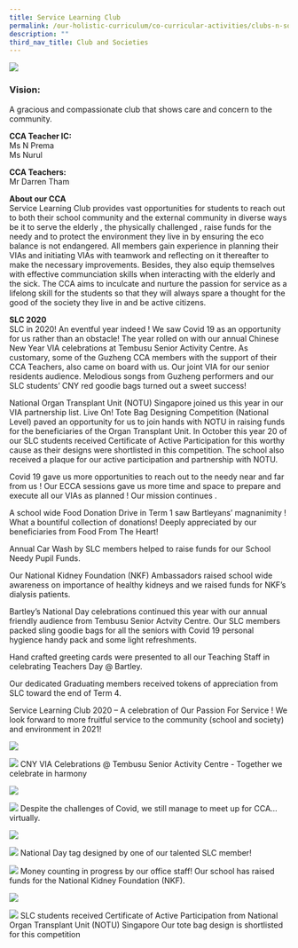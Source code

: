```yaml
---
title: Service Learning Club
permalink: /our-holistic-curriculum/co-curricular-activities/clubs-n-societies/service-learning-club
description: ""
third_nav_title: Club and Societies
---
```

![](/images/Service-Learning-Club-Formal.jpg)

### Vision:
A gracious and compassionate club that shows care and concern to the community.

**CCA Teacher IC:** <br>
Ms N Prema <br>
Ms Nurul

**CCA Teachers:** <br>
Mr Darren Tham 

**About our CCA** <br>
Service Learning Club provides vast opportunities for students to reach out to both their school community and the external community in diverse ways be it to serve the elderly , the physically challenged , raise funds for the needy and to protect the environment they live in by ensuring the eco balance is not endangered. All members gain experience in planning their VIAs and initiating VIAs with teamwork and reflecting on it thereafter to make the necessary improvements. Besides, they also equip themselves with effective communciation skills when interacting with the elderly and the sick. The CCA aims to inculcate and nurture the passion for service as a lifelong skill for the students so that they will always spare a thought for the good of the society they live in and be active citizens.

**SLC 2020** <br>
SLC in 2020! An eventful year indeed ! We saw Covid 19 as an opportunity for us rather than an obstacle! The year rolled on with our annual Chinese New Year VIA celebrations at Tembusu Senior Activity Centre. As customary, some of the Guzheng CCA members with the support of their CCA Teachers, also came on board with us. Our joint VIA for our senior residents audience. Melodious songs from Guzheng performers and our SLC students’ CNY red goodie bags turned out a sweet success!

National Organ Transplant Unit (NOTU) Singapore joined us this year in our VIA partnership list. Live On! Tote Bag Designing Competition (National Level) paved an opportunity for us to join hands with NOTU in raising funds for the beneficiaries of the Organ Transplant Unit. In October this year 20 of our SLC students received Certificate of Active Participation for this worthy cause as their designs were shortlisted in this competition. The school also received a plaque for our active participation and partnership with NOTU.

Covid 19 gave us more opportunities to reach out to the needy near and far from us ! Our ECCA sessions gave us more time and space to prepare and execute all our VIAs as planned ! Our mission continues .

A school wide Food Donation Drive in Term 1 saw Bartleyans’ magnanimity ! What a bountiful collection of donations! Deeply appreciated by our beneficiaries from Food From The Heart!

Annual Car Wash by SLC members helped to raise funds for our School Needy Pupil Funds.

Our National Kidney Foundation (NKF) Ambassadors raised school wide awareness on importance of healthy kidneys and we raised funds for NKF’s dialysis patients.

Bartley’s National Day celebrations continued this year with our annual friendly audience from Tembusu Senior Actvity Centre. Our SLC members packed sling goodie bags for all the seniors with Covid 19 personal hygience handy pack and some light refreshments.

Hand crafted greeting cards were presented to all our Teaching Staff in celebrating Teachers Day @ Bartley.

Our dedicated Graduating members received tokens of appreciation from SLC toward the end of Term 4.

Service Learning Club 2020 –  A celebration of Our Passion For Service ! We look forward to more fruitful service to the community  (school and society) and environment in 2021!

![](/images/1%20(4).jpg)

![](/images/2%20(4).jpg)
CNY VIA Celebrations @ Tembusu Senior Activity Centre -  Together we celebrate in harmony

![](/images/teachers%20day.jpg)

![](/images/81.jpg)
Despite the challenges of Covid, we still manage to meet up for CCA… virtually.

![](/images/91.jpg)

![](/images/10.jpg)
National Day tag designed by one of our talented SLC member!

![](/images/13%20(1).jpg)
Money counting in progress by our office staff! Our school has raised funds for the National Kidney Foundation (NKF). 

![](/images/111.jpg)

![](/images/12%20(1).jpg)
SLC students received Certificate of Active Participation from National Organ Transplant Unit (NOTU) Singapore
Our tote bag design is shortlisted for this competition